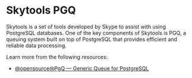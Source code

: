# Skytools PGQ

Skytools is a set of tools developed by Skype to assist with using PostgreSQL databases. One of the key components of Skytools is PGQ, a queuing system built on top of PostgreSQL that provides efficient and reliable data processing.

Learn more from the following resources:

- [@opensource@PgQ — Generic Queue for PostgreSQL](https://github.com/pgq)